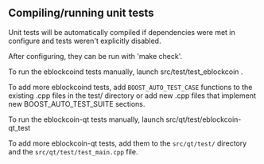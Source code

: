 Compiling/running unit tests
------------------------------------

Unit tests will be automatically compiled if dependencies were met in configure
and tests weren't explicitly disabled.

After configuring, they can be run with 'make check'.

To run the eblockcoind tests manually, launch src/test/test_eblockcoin .

To add more eblockcoind tests, add `BOOST_AUTO_TEST_CASE` functions to the existing
.cpp files in the test/ directory or add new .cpp files that
implement new BOOST_AUTO_TEST_SUITE sections.

To run the eblockcoin-qt tests manually, launch src/qt/test/eblockcoin-qt_test

To add more eblockcoin-qt tests, add them to the `src/qt/test/` directory and
the `src/qt/test/test_main.cpp` file.
